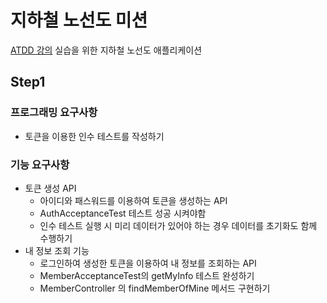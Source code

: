 # 지하철 노선도 미션
[ATDD 강의](https://edu.nextstep.camp/c/R89PYi5H) 실습을 위한 지하철 노선도 애플리케이션

## Step1
### 프로그래밍 요구사항
- 토큰을 이용한 인수 테스트를 작성하기

### 기능 요구사항
- 토큰 생성 API
  - 아이디와 패스워드를 이용하여 토큰을 생성하는 API
  - AuthAcceptanceTest 테스트 성공 시켜야함
  - 인수 테스트 실행 시 미리 데이터가 있어야 하는 경우 데이터를 초기화도 함께 수행하기
- 내 정보 조회 기능
  - 로그인하여 생성한 토큰을 이용하여 내 정보를 조회하는 API
  - MemberAcceptanceTest의 getMyInfo 테스트 완성하기
  - MemberController 의 findMemberOfMine 메서드 구현하기